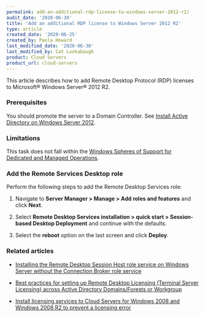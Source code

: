 ```yaml
---
permalink: add-an-additional-rdp-license-to-windows-server-2012-r2/
audit_date: '2020-06-30'
title: 'Add an additional RDP license to Windows Server 2012 R2'
type: article
created_date: '2020-06-25'
created_by: Paola Howard
last_modified_date: '2020-06-30'
last_modified_by: Cat Lookabaugh
product: Cloud Servers
product_url: cloud-servers
---
```


This article describes how to add Remote Desktop Protocol (RDP) licenses to Microsoft&reg; Windows Server&reg; 2012 R2.

### Prerequisites

You should promote the server to a Domain Controller. See [Install Active Directory on Windows Server 2012](https://support.rackspace.com/how-to/installing-active-directory-on-windows-server-2012/).

### Limitations

This task does not fall within the [Windows Spheres of Support for Dedicated and Managed Operations](https://support.rackspace.com/how-to/windows-spheres-of-support-for-dedicated-and-managed-ops/).

### Add the Remote Services Desktop role

Perform the following steps to add the Remote Desktop Services role:

1. Navigate to **Server Manager > Manage > Add roles and features** and click **Next**.

2. Select **Remote Desktop Services installation > quick start > Session-based Desktop Deployment** and continue with the defaults.

3. Select the **reboot** option on the last screen and click **Deploy**.

### Related articles

- [Installing the Remote Desktop Session Host role service on Windows Server without the Connection Broker role service](https://support.microsoft.com/en-us/help/2833839/guidelines-for-installing-the-remote-desktop-session-host-role-service/)

- [Best practices for setting up Remote Desktop Licensing (Terminal Server Licensing) across Active Directory Domains/Forests or Workgroup](https://support.microsoft.com/en-us/help/2473823/best-practices-for-setting-up-remote-desktop-licensing-terminal-server/)

- [Install licensing services to Cloud Servers for Windows 2008 and Windows 2008 R2 to prevent a licensing error](https://support.rackspace.com/how-to/install-licensing-services-to-cloud-servers-for-windows-2008-to-prevent-licensing-error/)
